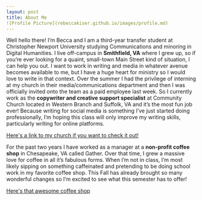 ```yaml
---
layout: post
title: About Me
![Profile Picture](rebeccakiser.github.io/images/profile.md)
---
```

Well hello there! I’m Becca and I am a third-year transfer student at Christopher Newport University studying Communications and minoring in Digital Humanities. I live off-campus in **Smithfield, VA** where I grew up, so if you’re ever looking for a quaint, small-town Main Street kind of situation, I can help you out. I want to work in writing and media in whatever avenue becomes available to me, but I have a huge heart for ministry so I would love to write in that context. Over the summer I had the privilege of interning at my church in their media/communications department and then I was officially invited onto the team as a paid employee last week. So I currently work as the **copywriter and creative support specialist** at Community Church located in Western Branch and Suffolk, VA and it’s the most fun job ever! Because writing for social media is something I’ve just started doing professionally, I’m hoping this class will only improve my writing skills, particularly writing for online platforms. 

[Here's a link to my church if you want to check it out!](https://community.church/)

For the past two years I have worked as a manager at a **non-profit coffee shop** in Chesapeake, VA called Gather. Over that time, I grew a massive love for coffee in all it’s fabulous forms. When I’m not in class, I’m most likely sipping on something caffeinated and pretending to be doing school work in my favorite coffee shop. This Fall has already brought so many wonderful changes so I’m excited to see what this semester has to offer!


[Here's that awesome coffee shop](https://gathercafe.net/)
